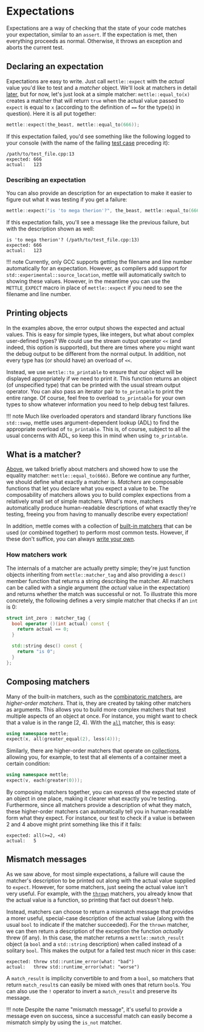 # Expectations

Expectations are a way of checking that the state of your code matches your
expectation, similar to an `assert`. If the expectation is met, then everything
proceeds as normal. Otherwise, it throws an exception and aborts the current
test.

## Declaring an expectation

Expectations are easy to write. Just call `mettle::expect` with the *actual*
value you'd like to test and a *matcher* object. We'll look at matchers in
detail [later](#matchers), but for now, let's just look at a simple matcher:
`mettle::equal_to(x)` creates a matcher that will return `true` when the actual
value passed to `expect` is equal to `x` (according to the definition of `==`
for the type(s) in question).  Here it is all put together:

```c++
mettle::expect(the_beast, mettle::equal_to(666));
```

If this expectation failed, you'd see something like the following logged to
your console (with the name of the failing [test case](writing-tests.md#tests)
preceding it):

```plain
/path/to/test_file.cpp:13
expected: 666
actual:   123
```

### Describing an expectation

You can also provide an description for an expectation to make it easier to
figure out what it was testing if you get a failure:

```c++
mettle::expect("is 'to mega therion'?", the_beast, mettle::equal_to(666));
```

If this expectation fails, you'll see a message like the previous failure, but
with the description shown as well:

```plain
is 'to mega therion'? (/path/to/test_file.cpp:13)
expected: 666
actual:   123
```

!!! note
    Currently, only GCC supports getting the filename and line number
    automatically for an expectation. However, as compilers add support for
    `std::experimental::source_location`, mettle will automatically switch to
    showing these values. However, in the meantime you can use the
    `METTLE_EXPECT` macro in place of `mettle::expect` if you need to see the
    filename and line number.


## Printing objects

In the examples above, the error output shows the expected and actual values.
This is easy for simple types, like integers, but what about complex
user-defined types? We could use the stream output operator `<<` (and indeed,
this option is supported), but there are times where you might want the debug
output to be different from the normal output. In addition, not every type has
(or should have) an overload of `<<`.

Instead, we use `mettle::to_printable` to ensure that our object will be
displayed appropriately if we need to print it. This function returns an object
(of unspecified type) that can be printed with the usual stream output operator.
You can also pass an iterator pair to `to_printable` to print the entire range.
Of course, feel free to overload `to_printable` for your own types to show
whatever information you need to help debug test failures.

!!! note
    Much like overloaded operators and standard library functions like
    `std::swap`, mettle uses argument-dependent lookup (ADL) to find the
    appropriate overload of `to_printable`. This is, of course, subject to all
    the usual concerns with ADL, so keep this in mind when using `to_printable`.

## What is a matcher?

[Above](#declaring-an-expectation), we talked briefly about matchers and
showed how to use the equality matcher: `mettle::equal_to(666)`. Before we
continue any further, we should define what exactly a matcher is. *Matchers* are
composable functions that let you declare what you expect a value to be. The
composability of matchers allows you to build complex expections from a
relatively small set of simple matchers. What's more, matchers automatically
produce human-readable descriptions of what exactly they're testing, freeing you
from having to manually describe every expectation!

In addition, mettle comes with a collection of [built-in
matchers](built-in-matchers.md) that can be used (or combined together) to
perform most common tests. However, if these don't suffice, you can always
[write your own](#writing-your-own-matchers).

### How matchers work

The internals of a matcher are actually pretty simple; they're just function
objects inheriting from `mettle::matcher_tag` and also providing a `desc()`
member function that returns a string describing the matcher. All matchers can
be called with a single argument (the *actual* value in the expectation) and
returns whether the match was successful or not. To illustrate this more
concretely, the following defines a very simple matcher that checks if an `int`
is 0:

```c++
struct int_zero : matcher_tag {
  bool operator ()(int actual) const {
    return actual == 0;
  }

  std::string desc() const {
    return "is 0";
  }
};
```

## Composing matchers

Many of the built-in matchers, such as the [combinatoric
matchers](built-in-matchers.md#combinatoric), are *higher-order matchers*. That
is, they are created by taking other matchers as arguments. This allows you to
build more complex matchers that test multiple aspects of an object at once. For
instance, you might want to check that a value is in the range \[2, 4\). With
the [`all`](built-in-matchers.md#all) matcher, this is easy:

```c++
using namespace mettle;
expect(x, all(greater_equal(2), less(4)));
```

Similarly, there are higher-order matchers that operate on
[collections](built-in-matchers.md#collection), allowing you, for example, to
test that all elements of a container meet a certain condition:

```c++
using namespace mettle;
expect(v, each(greater(0)));
```

By composing matchers together, you can express *all* the expected state of an
object in one place, making it clearer what exactly you're testing. Furthermore,
since all matchers provide a description of what they match, these higher-order
matchers can automatically tell you in human-readable form what they expect. For
instance, our test to check if a value is between 2 and 4 above might print
something like this if it fails:

```
expected: all(>=2, <4)
actual:   5
```

## Mismatch messages

As we saw above, for most simple expectations, a failure will cause the
matcher's description to be printed out along with the actual value supplied to
`expect`. However, for some matchers, just seeing the actual value isn't very
useful. For example, with the [`thrown`](built-in-matchers.md#exception)
matchers, you already know that the actual value is a function, so printing that
fact out doesn't help.

Instead, matchers can choose to return a mismatch message that provides a
morer useful, special-case description of the actual value (along with the usual
`bool` to indicate if the matcher succeeded). For the `thrown` matcher, we can
then return a description of the exception the function *actually* threw (if
any). In this case, the matcher returns a `mettle::match_result` object (a
`bool` and a `std::string` description) when called instead of a solitary
`bool`. This makes the output for a failed test much nicer in this case:

```
expected: threw std::runtime_error(what: "bad")
actual:   threw std::runtime_error(what: "worse")
```

A `match_result` is implicity convertible to and from a `bool`, so matchers that
return `match_result`s can easily be mixed with ones that return `bool`s. You
can also use the `!` operator to invert a `match_result` and preserve its
message.

!!! note
    Despite the name "mismatch message", it's useful to provide a message even
    on success, since a successful match can easily become a mismatch simply by
    using the `is_not` matcher.
